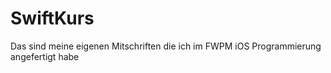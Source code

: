 # SwiftKurs

Das sind meine eigenen Mitschriften die ich im FWPM iOS Programmierung angefertigt habe


